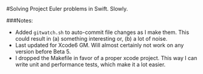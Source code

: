 #Solving Project Euler problems in Swift. Slowly.

###Notes:

* Added `gitwatch.sh` to auto-commit file changes as I make them. This could result in (a) something interesting or, (b) a lot of noise.
* Last updated for Xcode6 GM. Will almost certainly not work on any version before Beta 5.
* I dropped the Makefile in favor of a proper xcode project. This way I can write unit and performance tests, which make it a lot easier.
